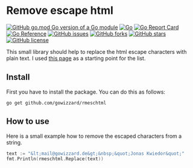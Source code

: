 # Remove escape html

[![GitHub go.mod Go version of a Go module](https://img.shields.io/github/go-mod/go-version/gowizzard/rmeschtml.svg)](https://golang.org/) [![Go](https://github.com/gowizzard/rmeschtml/actions/workflows/go.yml/badge.svg)](https://github.com/gowizzard/rmeschtml/actions/workflows/go.yml) [![Go Report Card](https://goreportcard.com/badge/github.com/gowizzard/rmeschtml)](https://goreportcard.com/report/github.com/gowizzard/rmeschtml) [![Go Reference](https://pkg.go.dev/badge/github.com/gowizzard/rmeschtml.svg)](https://pkg.go.dev/github.com/gowizzard/rmeschtml) [![GitHub issues](https://img.shields.io/github/issues/gowizzard/rmeschtml)](https://github.com/gowizzard/rmeschtml/issues) [![GitHub forks](https://img.shields.io/github/forks/gowizzard/rmeschtml)](https://github.com/gowizzard/rmeschtml/network) [![GitHub stars](https://img.shields.io/github/stars/gowizzard/rmeschtml)](https://github.com/gowizzard/rmeschtml/stargazers) [![GitHub license](https://img.shields.io/github/license/gowizzard/rmeschtml)](https://github.com/gowizzard/rmeschtml/blob/master/LICENSE)

This small library should help to replace the html escape characters with plain text. I used [this page](https://www.web2generators.com/html-based-tools/online-html-entities-encoder-and-decoder) as a starting point for the list.

## Install

First you have to install the package. You can do this as follows:

```console
go get github.com/gowizzard/rmeschtml
```

## How to use

Here is a small example how to remove the escaped characters from a string.

```go
text := "&lt;mail@gowizzard.de&gt;&nbsp;&quot;Jonas Kwiedor&quot;"
fmt.Println(rmeschtml.Replace(text))
```
